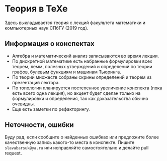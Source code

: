 # Теория в TeXe
Здесь выкладывается теория с лекций факультета математики и компьютерных наук СПбГУ (2019 год).

## Информация о конспектах
* Алгебра и математический анализ записываются во время лекции. 
* По дискретной математике есть набранные формулировки всех теорем, лемм, полезных утверждений и определений по теории графов, булевым функциям и машинам Тьюринга.
* По теории множеств собраны скрины определений и теорем из презентаций лектора.
* По топологии планируется постепенное увеличение конспекта (пока есть всего одна лекция), но акцент будет сделан только на формулировки и определения, так как доказательства обычно очевидны.
* Еще есть заметки по рефакторингу.

## Неточности, ошибки
Буду рад, если сообщите о найденных ошибках или предложите более качественную запись какого-то места в конспекте.
Пишите `slavabarsuk@ya.ru` или исправляйте самостоятельно и делайте pull request.

